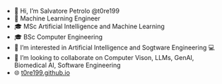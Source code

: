 - 👋 Hi, I’m Salvatore Petrolo @t0re199   
- 💼 Machine Learning Engineer   
- 🎓 MSc Artificial Intelligence and Machine Learning    
- 🎓 BSc Computer Engineering    
- 👀 I’m interested in Artificial Intelligence and Sogtware Engineering 💻   
- 💞️ I’m looking to collaborate on Computer Vison, LLMs, GenAI, Biomedical AI, Software Engineering   
- 🌐 [t0re199.github.io](https://t0re199.github.io/)   

<!---
t0re199/t0re199 is a ✨ special ✨ repository because its `README.md` (this file) appears on your GitHub profile.
You can click the Preview link to take a look at your changes.
--->
